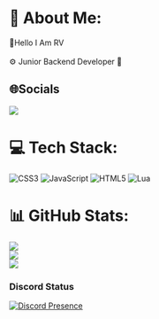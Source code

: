 # 💫 About Me:
🌟Hello I Am RV<br><br>⚙️ Junior Backend Developer 💠

## 🌐Socials
 <p><a href="https://discord.gg/ecocommunity">
     <img src="https://img.shields.io/discord/803577880410980364?style=for-the-badge&logo=discord&labelColor=7289da&logoColor=white&color=2c2f33&label=Discord"/>
 </a></p>
 
 # 💻 Tech Stack:
![CSS3](https://img.shields.io/badge/css3-%231572B6.svg?style=flat&logo=css3&logoColor=white) ![JavaScript](https://img.shields.io/badge/javascript-%23323330.svg?style=flat&logo=javascript&logoColor=%23F7DF1E) ![HTML5](https://img.shields.io/badge/html5-%23E34F26.svg?style=flat&logo=html5&logoColor=white) ![Lua](https://img.shields.io/badge/lua-%232C2D72.svg?style=flat&logo=lua&logoColor=white)

# 📊 GitHub Stats:
![](https://github-readme-stats.vercel.app/api?username=Dev-RealRV&theme=nord&hide_border=false&include_all_commits=true&count_private=true)<br/>
![](https://github-readme-streak-stats.herokuapp.com/?user=Dev-RealRV&theme=nord&hide_border=false)<br/>
![](https://github-readme-stats.vercel.app/api/top-langs/?username=Dev-RealRV&theme=nord&hide_border=false&include_all_commits=true&count_private=true&layout=compact)

### Discord Status
[![Discord Presence](https://lanyard.cnrad.dev/api/839455614568103937)](https://discord.com/users/839455614568103937)
